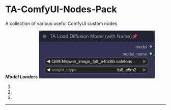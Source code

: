 # TA-ComfyUI-Nodes-Pack  
A collection of various useful ComfyUI custom nodes  

  
***Model Loaders*** 
![Projekt-Logo](images/TA_Load_Diffusion_Model_(with_Name).png)   
  
  
1.  
2.  
3.  

___


